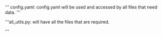 
''' config.yaml:
config.yaml will be used and accessed by all files that need data.
'''

'''all_utils.py:
will have all the files that are required.

'''